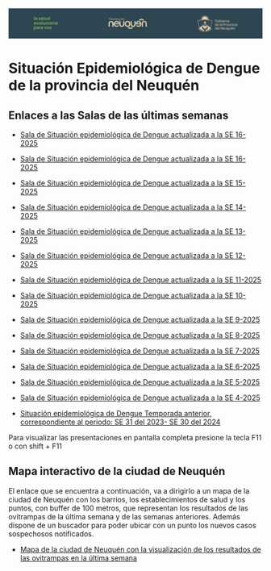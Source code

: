 <img src="logo_3.jpg" alt="Mi Logo" width="1000"/>

# Situación Epidemiológica de Dengue de la provincia del Neuquén

## Enlaces a las Salas de las últimas semanas

- <a href="https://gisedw.github.io/Sala-de-situacion-epidemiologica-de-Dengue--Neuquen/Situaci%C3%B3n_epidemiol%C3%B3gica_Dengue_SE_17-2025.html#/title-slide" target="_blank" rel="noopener noreferrer">Sala de Situación epidemiológica de Dengue actualizada a la SE 16-2025 </a>

- <a href="https://gisedw.github.io/Sala-de-situacion-epidemiologica-de-Dengue--Neuquen/Situaci%C3%B3n_epidemiol%C3%B3gica_Dengue_SE_16-2025.html#/title-slide" target="_blank" rel="noopener noreferrer">Sala de Situación epidemiológica de Dengue actualizada a la SE 16-2025 </a>

- <a href="https://gisedw.github.io/Sala-de-situacion-epidemiologica-de-Dengue--Neuquen/Situaci%C3%B3n_epidemiol%C3%B3gica_Dengue_SE_14-2025.html#/title-slide" target="_blank" rel="noopener noreferrer">Sala de Situación epidemiológica de Dengue actualizada a la SE 15-2025 </a>

- <a href="https://gisedw.github.io/Sala-de-situacion-epidemiologica-de-Dengue--Neuquen/Situaci%C3%B3n_epidemiol%C3%B3gica_Dengue_SE_14-2025.html?print-pdf#/title-slide" target="_blank" rel="noopener noreferrer">Sala de Situación epidemiológica de Dengue actualizada a la SE 14-2025 </a>

- <a href="https://gisedw.github.io/Sala-de-situacion-epidemiologica-de-Dengue--Neuquen/Situaci%C3%B3n_epidemiol%C3%B3gica_Dengue_SE_13-2025.html?print-pdf#/title-slide" target="_blank" rel="noopener noreferrer">Sala de Situación epidemiológica de Dengue actualizada a la SE 13-2025 </a>

- <a href="https://gisedw.github.io/Sala-de-situacion-epidemiologica-de-Dengue--Neuquen/Situaci%C3%B3n_epidemiol%C3%B3gica_Dengue_SE_12-2025.html#/title-slide" target="_blank" rel="noopener noreferrer">Sala de Situación epidemiológica de Dengue actualizada a la SE 12-2025 </a>

- <a href="https://gisedw.github.io/Sala-de-situacion-epidemiologica-de-Dengue--Neuquen/Situaci%C3%B3n_epidemiol%C3%B3gica_Dengue_SE_11-2025.html#/title-slide" target="_blank" rel="noopener noreferrer">Sala de Situación epidemiológica de Dengue actualizada a la SE 11-2025 </a>

- <a href="https://gisedw.github.io/Sala-de-situacion-epidemiologica-de-Dengue--Neuquen/Situaci%C3%B3n_epidemiol%C3%B3gica_Dengue_SE_10-2025.html?print-pdf#/title-slide" target="_blank" rel="noopener noreferrer">Sala de Situación epidemiológica de Dengue actualizada a la SE 10-2025 </a>

- <a href="https://gisedw.github.io/Sala-de-situacion-epidemiologica-de-Dengue--Neuquen/Situaci%C3%B3n_epidemiol%C3%B3gica_Dengue_SE_9-2025.html?print-pdf#/title-slide" target="_blank" rel="noopener noreferrer">Sala de Situación epidemiológica de Dengue actualizada a la SE 9-2025 </a>

- <a href="https://gisedw.github.io/Sala-de-situacion-epidemiologica-de-Dengue--Neuquen/Situaci%C3%B3n_epidemiol%C3%B3gica_Dengue_SE_8-2025.html#/title-slide" target="_blank" rel="noopener noreferrer">Sala de Situación epidemiológica de Dengue actualizada a la SE 8-2025 </a>

- <a href="https://gisedw.github.io/Sala-de-situacion-epidemiologica-de-Dengue--Neuquen/Situaci%C3%B3n_epidemiol%C3%B3gica_Dengue_SE_7-2025.html#/title-slide" target="_blank" rel="noopener noreferrer">Sala de Situación epidemiológica de Dengue actualizada a la SE 7-2025 </a>

- <a href="https://gisedw.github.io/Sala-de-situacion-epidemiologica-de-Dengue--Neuquen/Situaci%C3%B3n_epidemiol%C3%B3gica_Dengue_SE_6-2025.html?print-pdf#/title-slide" target="_blank" rel="noopener noreferrer">Sala de Situación epidemiológica de Dengue actualizada a la SE 6-2025 </a>

- <a href="https://gisedw.github.io/Sala-de-situacion-epidemiologica-de-Dengue--Neuquen/Situaci%C3%B3n_epidemiol%C3%B3gica_Dengue_SE_5-2025.html#/title-slide" target="_blank" rel="noopener noreferrer">Sala de Situación epidemiológica de Dengue actualizada a la SE 5-2025 </a>

-   [Sala de Situación epidemiológica de Dengue actualizada a la SE 4-2025](https://gisedw.github.io/Sala-de-situacion-epidemiologica-de-Dengue--Neuquen/Situaci%C3%B3n_epidemiol%C3%B3gica_Dengue_SE_4-2025.html#/title-slide)

- <a href="https://gisedw.github.io/Sala-de-situacion-epidemiologica-de-Dengue--Neuquen/Temporada_2024-2025_Situaci%C3%B3n_epidemiol%C3%B3gica_Dengue.html#/title-slide" target="_blank" rel="noopener noreferrer">Situación epidemiológica de Dengue Temporada anterior, correspondiente al periodo: SE 31 del 2023- SE 30 del 2024 </a>

Para visualizar las presentaciones en pantalla completa presione la tecla F11 o con shift + F11

## Mapa interactivo de la ciudad de Neuquén 

El enlace que se encuentra a continuación, va a dirigirlo a un mapa de la ciudad de Neuquén con los barrios, los establecimientos de salud y los puntos, con buffer de 100 metros, que representan los resultados de las ovitrampas de la última semana y de las semanas anteriores. Además dispone de un buscador para poder ubicar con un punto los nuevos casos sospechosos notificados.

- <a href="https://gisedw.github.io/Sala-de-situacion-epidemiologica-de-Dengue--Neuquen/mapa_ovitramp_16.html" target="_blank" rel="noopener noreferrer">Mapa de la ciudad de Neuquén con la visualización de los resultados de las ovitrampas en la última semana </a>


